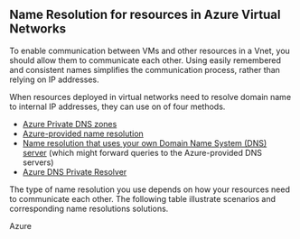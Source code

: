 
## Name Resolution for resources in Azure Virtual Networks

To enable communication between VMs and other resources in a Vnet, you should allow them to communicate each other. Using easily remembered and consistent names simplifies the communication process, rather than relying on IP addresses.  

When resources deployed in virtual networks need to resolve domain name to internal IP addresses, they can use on of four methods. 

- [Azure Private DNS zones](https://learn.microsoft.com/en-us/azure/dns/private-dns-overview)
- [Azure-provided name resolution](https://learn.microsoft.com/en-us/azure/virtual-network/virtual-networks-name-resolution-for-vms-and-role-instances?tabs=redhat#azure-provided-name-resolution)
- [Name resolution that uses your own Domain Name System (DNS) server](https://learn.microsoft.com/en-us/azure/virtual-network/virtual-networks-name-resolution-for-vms-and-role-instances?tabs=redhat#name-resolution-that-uses-your-own-dns-server) (which might forward queries to the Azure-provided DNS servers)
- [Azure DNS Private Resolver](https://learn.microsoft.com/en-us/azure/dns/dns-private-resolver-overview)

The type of name resolution you use depends on how your resources need to communicate each other. The following table illustrate scenarios and corresponding name resolutions solutions. 

Azure 

